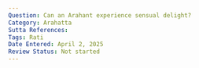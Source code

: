 ```yaml
---
Question: Can an Arahant experience sensual delight?
Category: Arahatta
Sutta References:
Tags: Rati
Date Entered: April 2, 2025
Review Status: Not started
---
```


